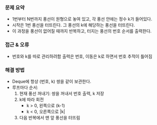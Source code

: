 ### 문제 요약
- 1번부터 N번까지 풍선이 원형으로 놓여 있고, 각 풍선 안에는 정수 k가 들어있다.
- 시작은 1번 풍선을 터뜨린다. 그 풍선의 k에 해당하는 풍선을 터뜨린다.
- 이 과정을 풍선이 없어질 때까지 반복하고, 터지는 풍선의 번호 순서를 출력한다.

### 접근 & 오류
- 번호와 k를 따로 관리하려함
    출력은 번호, 이동은 k로 하면서 번호 추적이 틀어짐

### 해결 방법
- Deque에 항상 (번호, k) 쌍을 같이 보관한다.
- 루프마다 순서:
    1. 현재 풍선 꺼내기: 쌍을 꺼내서 번호 출력, k 저장
    2. k에 따라 회전
        - k > 0, 왼쪽으로 (k-1)
        - k < 0, 오른쪽으로 |k|
    3. 다음 반복에서 맨 앞 풍선을 터뜨림